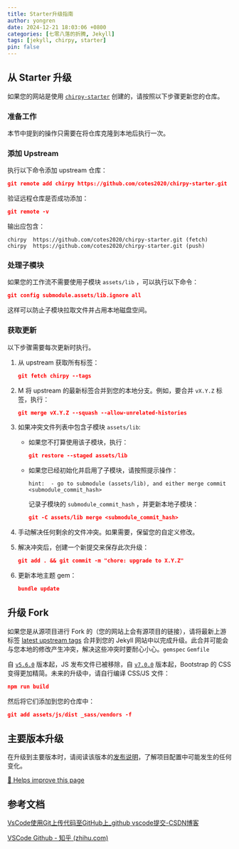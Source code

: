 ```yaml
---
title: Starter升级指南
author: yongren
date: 2024-12-21 18:03:06 +0800
categories: [七零八落的折腾, Jekyll]
tags: [jekyll, chirpy, starter]
pin: false
---
```


## 从 Starter 升级

如果您的网站是使用 [`chirpy-starter`](https://github.com/cotes2020/chirpy-starter) 创建的，请按照以下步骤更新您的仓库。

### 准备工作

本节中提到的操作只需要在将仓库克隆到本地后执行一次。

### 添加 Upstream

执行以下命令添加 upstream 仓库：

```json
git remote add chirpy https://github.com/cotes2020/chirpy-starter.git
```

验证远程仓库是否成功添加：

```json
git remote -v
```

输出应包含：

```
chirpy  https://github.com/cotes2020/chirpy-starter.git (fetch)
chirpy  https://github.com/cotes2020/chirpy-starter.git (push)
```

### 处理子模块

如果您的工作流不需要使用子模块 `assets/lib` ，可以执行以下命令：

```json
git config submodule.assets/lib.ignore all
```

这样可以防止子模块拉取文件并占用本地磁盘空间。

### 获取更新

以下步骤需要每次更新时执行。

1. 从 upstream 获取所有标签：

   ```json
   git fetch chirpy --tags
   ```

2. M 将 upstream 的最新标签合并到您的本地分支。例如，要合并 `vX.Y.Z` 标签，执行：

   ```json
   git merge vX.Y.Z --squash --allow-unrelated-histories
   ```

3. 如果冲突文件列表中包含子模块 `assets/lib`:

   - 如果您不打算使用该子模块，执行：

     ```json
     git restore --staged assets/lib
     ```

   - 如果您已经初始化并启用了子模块，请按照提示操作：

     ```
     hint:  - go to submodule (assets/lib), and either merge commit <submodule_commit_hash>
     ```

     记录子模块的 `submodule_commit_hash` ，并更新本地子模块：

     ```json
     git -C assets/lib merge <submodule_commit_hash>
     ```

4. 手动解决任何剩余的文件冲突。如果需要，保留您的自定义修改。

5. 解决冲突后，创建一个新提交来保存此次升级：

   ```json
   git add . && git commit -m "chore: upgrade to X.Y.Z"
   ```

6. 更新本地主题 gem：

   ```json
   bundle update
   ```

## 升级 Fork

如果您是从源项目进行 Fork 的（您的网站上会有源项目的链接），请将最新上游标签 [latest upstream tags](https://github.com/cotes2020/jekyll-theme-chirpy/tags) 合并到您的 Jekyll 网站中以完成升级。此合并可能会与您本地的修改产生冲突，解决这些冲突时要耐心小心。`gemspec` `Gemfile`

自 [`v5.6.0`](https://github.com/cotes2020/jekyll-theme-chirpy/releases/tag/v5.6.0)  版本起，JS 发布文件已被移除，自 [`v7.0.0`](https://github.com/cotes2020/jekyll-theme-chirpy/releases/tag/v7.0.0)  版本起，Bootstrap 的 CSS 变得更加精简。未来的升级中，请自行编译 CSS/JS 文件：

```json
npm run build
```

然后将它们添加到您的仓库中：

```json
git add assets/js/dist _sass/vendors -f
```

## 主要版本升级

在升级到主要版本时，请阅读该版本的[发布说明](https://github.com/cotes2020/jekyll-theme-chirpy/releases)，了解项目配置中可能发生的任何变化。

[📝 Helps improve this page](https://github.com/cotes2020/jekyll-theme-chirpy/discussions/new?category=general)

## 参考文档

[VsCode使用Git上传代码至GitHub上_github vscode提交-CSDN博客](https://blog.csdn.net/2301_80864686/article/details/134207692) 

[VSCode Github - 知乎 (zhihu.com)](https://zhuanlan.zhihu.com/p/464794757)
